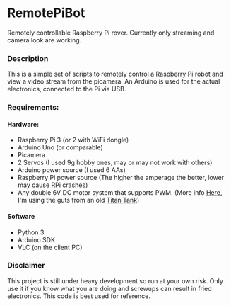 # RemotePiBot
Remotely controllable Raspberry Pi rover. Currently only streaming and camera look are working.

### Description
This is a simple set of scripts to remotely control a Raspberry Pi robot and view a video stream from the picamera. An Arduino is used for the actual electronics, connected to the Pi via USB.

### Requirements:
#### Hardware:
* Raspberry Pi 3 (or 2 with WiFi dongle)
* Arduino Uno (or comparable)
* Picamera
* 2 Servos (I used 9g hobby ones, may or may not work with others)
* Arduino power source (I used 6 AAs)
* Raspberry Pi power source (The higher the amperage the better, lower may cause RPi crashes)
* Any double 6V DC motor system that supports PWM. (More info [Here](https://learn.adafruit.com/adafruit-arduino-lesson-13-dc-motors/overview "Adafruit to the rescue"), I'm using the guts from an old [Titan Tank](https://www.electronickits.com/titan-tank-robot-kit-ck21531n/))
#### Software
* Python 3
* Arduino SDK
* VLC (on the client PC)


### Disclaimer
This project is still under heavy development so run at your own risk. Only use it if you know what you are doing and screwups can result in fried electronics. This code is best used for reference.
